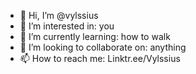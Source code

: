 - 👋 Hi, I’m @vylssius
- 👀 I’m interested in: you
- 🌱 I’m currently learning: how to walk
- 💞️ I’m looking to collaborate on: anything
- 📫 How to reach me: Linktr.ee/Vylssius

<!---
vylssius/vylssius is a ✨ special ✨ repository because its `README.md` (this file) appears on your GitHub profile.
You can click the Preview link to take a look at your changes.
--->
